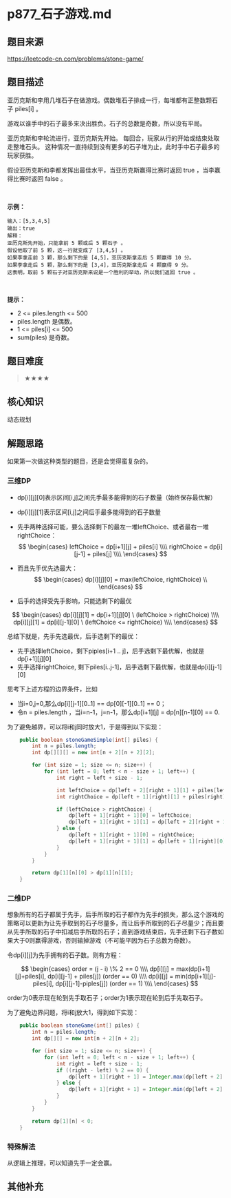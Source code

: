# p877_石子游戏.md
## 题目来源
https://leetcode-cn.com/problems/stone-game/
## 题目描述

亚历克斯和李用几堆石子在做游戏。偶数堆石子排成一行，每堆都有正整数颗石子 piles[i] 。

游戏以谁手中的石子最多来决出胜负。石子的总数是奇数，所以没有平局。

亚历克斯和李轮流进行，亚历克斯先开始。 每回合，玩家从行的开始或结束处取走整堆石头。 这种情况一直持续到没有更多的石子堆为止，此时手中石子最多的玩家获胜。

假设亚历克斯和李都发挥出最佳水平，当亚历克斯赢得比赛时返回 true ，当李赢得比赛时返回 false 。

 

**示例：**
```
输入：[5,3,4,5]
输出：true
解释：
亚历克斯先开始，只能拿前 5 颗或后 5 颗石子 。
假设他取了前 5 颗，这一行就变成了 [3,4,5] 。
如果李拿走前 3 颗，那么剩下的是 [4,5]，亚历克斯拿走后 5 颗赢得 10 分。
如果李拿走后 5 颗，那么剩下的是 [3,4]，亚历克斯拿走后 4 颗赢得 9 分。
这表明，取前 5 颗石子对亚历克斯来说是一个胜利的举动，所以我们返回 true 。
```
 

**提示：**

- 2 <= piles.length <= 500
- piles.length 是偶数。
- 1 <= piles[i] <= 500
- sum(piles) 是奇数。



## 题目难度
> ★★★★
## 核心知识
动态规划
## 解题思路
如果第一次做这种类型的题目，还是会觉得蛮复杂的。

### 三维DP
- dp[i][j][0]表示区间[i,j]之间先手最多能得到的石子数量（始终保存最优解）
- dp[i][j][1]表示区间[i,j]之间后手最多能得到的石子数量

- 先手两种选择可能，要么选择剩下的最左一堆leftChoice、或者最右一堆rightChoice：
$$
\begin{cases}
leftChoice = dp[i+1][j] + piles[i] \\\\
rightChoice = dp[i][j-1] + piles[j] \\\\
\end{cases}
$$

- 而且先手优先选最大：
$$
\begin{cases}
dp[i][j][0] = max(leftChoice, rightChoice) \\
\end{cases}
$$

- 后手的选择受先手影响，只能选剩下的最优

$$
\begin{cases}
dp[i][j][1] = dp[i+1][j][0] \ (leftChoice > rightChoice) \\\\
dp[i][j][1] = dp[i][j-1][0] \ (leftChoice <= rightChoice) \\\\
\end{cases}
$$

总结下就是，先手先选最优，后手选剩下的最优：
- 先手选择leftChoice，剩下piples[i+1 .. j]，后手选剩下最优解，也就是dp[i+1][j][0]
- 先手选择rightChoice, 剩下piles[i..j-1]，后手选剩下最优解，也就是dp[i][j-1][0]

思考下上述方程的边界条件，比如
- 当i=0,j=0,那么dp[i][j-1][0..1] == dp[0][-1][0..1] == 0；
- 令n = piles.length ，当i=n-1，j=n-1，那么dp[i+1][j] = dp[n][n-1][0] == 0.

为了避免越界，可以将i和j同时放大1，于是得到以下实现：

```java
    public boolean stoneGameSimple(int[] piles) {
        int n = piles.length;
        int dp[][][] = new int[n + 2][n + 2][2];

        for (int size = 1; size <= n; size++) {
            for (int left = 0; left < n - size + 1; left++) {
                int right = left + size - 1;

                int leftChoice = dp[left + 2][right + 1][1] + piles[left];
                int rightChoice = dp[left + 1][right][1] + piles[right];

                if (leftChoice > rightChoice) {
                    dp[left + 1][right + 1][0] = leftChoice;
                    dp[left + 1][right + 1][1] = dp[left + 2][right + 1][0];
                } else {
                    dp[left + 1][right + 1][0] = rightChoice;
                    dp[left + 1][right + 1][1] = dp[left + 1][right][0];
                }
            }
        }

        return dp[1][n][0] > dp[1][n][1];
    }
```

### 二维DP
想象所有的石子都属于先手，后手所取的石子都作为先手的损失，那么这个游戏的策略可以更新为让先手取到的石子尽量多，而让后手所取到的石子尽量少；而且要从先手所取的石子中扣减后手所取的石子；直到游戏结束后，先手还剩下石子数如果大于0则赢得游戏，否则输掉游戏（不可能平因为石子总数为奇数）。

令dp[i][j]为先手拥有的石子数。则有方程：

$$
\begin{cases}
order = (j - i) \% 2 == 0 \\\\
dp[i][j] = max(dp[i+1][j]+piles[i], dp[i][j-1] + piles[j]) (order == 0) \\\\
dp[i][j] = min(dp[i+1][j]-piles[i], dp[i][j-1]-piples[j]) (order == 1) \\\\
\end{cases}
$$

order为0表示现在轮到先手取石子；order为1表示现在轮到后手先取石子。

为了避免边界问题，将i和j放大1，得到如下实现：

```java
    public boolean stoneGame(int[] piles) {
        int n = piles.length;
        int dp[][] = new int[n + 2][n + 2];

        for (int size = 1; size <= n; size++) {
            for (int left = 0; left < n - size + 1; left++) {
                int right = left + size - 1;
                if ((right - left) % 2 == 0) {
                    dp[left + 1][right + 1] = Integer.max(dp[left + 2][right + 1] + piles[left], dp[left + 1][right] + piles[right]);
                } else {
                    dp[left + 1][right + 1] = Integer.min(dp[left + 2][right + 1] - piles[left], dp[left + 1][right] - piles[right]);
                }
            }
        }

        return dp[1][n] < 0;
    }

```

### 特殊解法
从逻辑上推理，可以知道先手一定会赢。

## 其他补充
